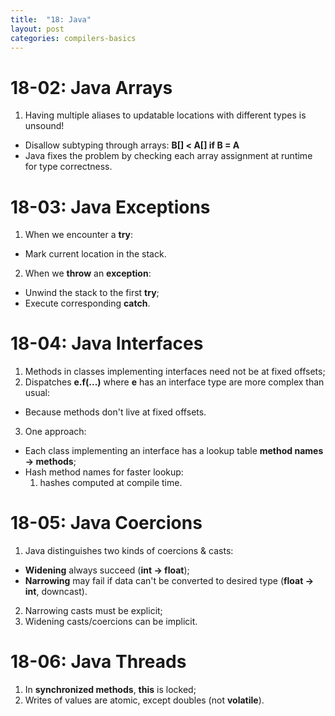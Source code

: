 ```yaml
---
title:  "18: Java"
layout: post
categories: compilers-basics
---
```


# 18-02: Java Arrays
1. Having multiple aliases to updatable locations with different types is unsound!
  - Disallow subtyping through arrays: **B[] < A[] if B = A**
  - Java fixes the problem by checking each array assignment at runtime for type correctness.

# 18-03: Java Exceptions
1. When we encounter a **try**:
  - Mark current location in the stack.
2. When we **throw** an **exception**:
  - Unwind the stack to the first **try**;
  - Execute corresponding **catch**.

# 18-04: Java Interfaces
1. Methods in classes implementing interfaces need not be at fixed offsets;
2. Dispatches **e.f(...)** where **e** has an interface type are more complex than usual:
  - Because methods don't live at fixed offsets.
3. One approach:
  - Each class implementing an interface has a lookup table **method names -> methods**;
  - Hash method names for faster lookup:
    1. hashes computed at compile time.

# 18-05: Java Coercions
1. Java distinguishes two kinds of coercions & casts:
  - **Widening** always succeed (**int -> float**);
  - **Narrowing** may fail if data can't be converted to desired type (**float -> int**, downcast).
2. Narrowing casts must be explicit;
3. Widening casts/coercions can be implicit.

# 18-06: Java Threads
1. In **synchronized methods**, **this** is locked;
2. Writes of values are atomic, except doubles (not **volatile**).
